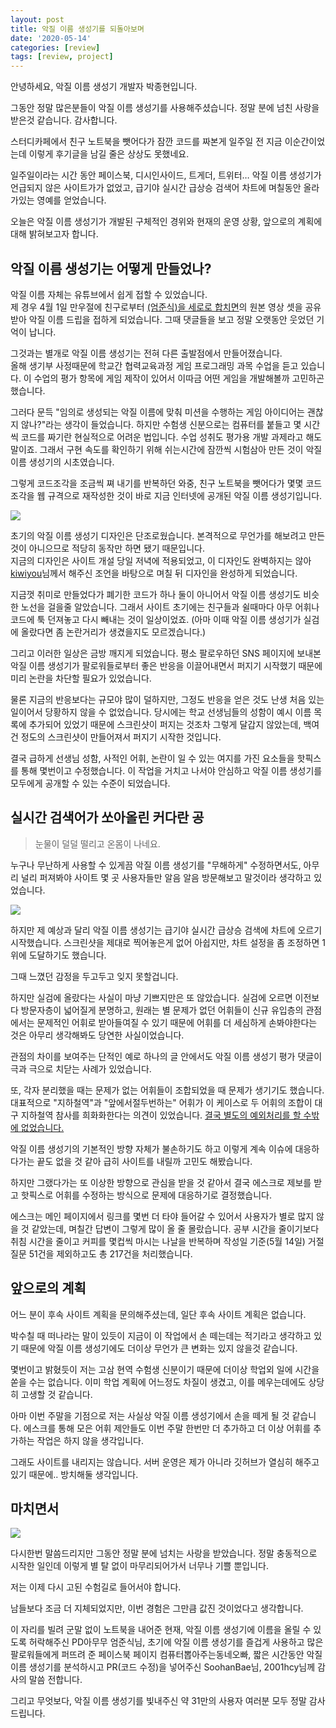 ```yaml
---
layout: post
title: 악질 이름 생성기를 되돌아보며
date: '2020-05-14'
categories: [review]
tags: [review, project]
---
```


안녕하세요, 악질 이름 생성기 개발자 박종현입니다.

그동안 정말 많은분들이 악질 이름 생성기를 사용해주셨습니다. 정말 분에 넘친 사랑을 받은것 같습니다. 감사합니다.

스터디카페에서 친구 노트북을 뺏어다가 잠깐 코드를 짜본게 일주일 전 지금 이순간이었는데 이렇게 후기글을 남길 줄은 상상도 못했네요.

일주일이라는 시간 동안 페이스북, 디시인사이드, 트게더, 트위터… 악질 이름 생성기가 언급되지 않은 사이트가가 없었고, 급기야 실시간 급상승 검색어 차트에 며칠동안 올라가있는 영예를 얻었습니다.

오늘은 악질 이름 생성기가 개발된 구체적인 경위와 현재의 운영 상황, 앞으로의 계획에 대해 밝혀보고자 합니다.

## 악질 이름 생성기는 어떻게 만들었나?
악질 이름 자체는 유튜브에서 쉽게 접할 수 있었습니다.  
제 경우 4월 1일 만우절에 친구로부터 [(엄준식)을 세로로 합치면](https://youtu.be/yThWR95bGd4)의 원본 영상 셋을 공유받아 악질 이름 드립을 접하게 되었습니다. 그때 댓글들을 보고 정말 오랫동안 웃었던 기억이 납니다.  

그것과는 별개로 악질 이름 생성기는 전혀 다른 출발점에서 만들어졌습니다.  
올해 생기부 사정때문에 학교간 협력교육과정 게임 프로그래밍 과목 수업을 듣고 있습니다. 이 수업의 평가 항목에 게임 제작이 있어서 이따금 어떤 게임을 개발해볼까 고민하곤 했습니다.

그러다 문득 "임의로 생성되는 악질 이름에 맞춰 미션을 수행하는 게임 아이디어는 괜찮지 않나?"라는 생각이 들었습니다. 하지만 수험생 신분으로는 컴퓨터를 붙들고 몇 시간씩 코드를 짜기란 현실적으로 어려운 법입니다. 수업 성취도 평가용 개발 과제라고 해도 말이죠. 그래서 구현 속도를 확인하기 위해 쉬는시간에 잠깐씩 시험삼아 만든 것이 악질 이름 생성기의 시초였습니다.  

그렇게 코드조각을 조금씩 쪄 내기를 반복하던 와중, 친구 노트북을 뺏어다가 몇몇 코드 조각을 웹 규격으로 재작성한 것이 바로 지금 인터넷에 공개된 악질 이름 생성기입니다.  

![](/static/posts/2020-05-14-reviewing-prefix-generator/prefix-init.jpg)  

초기의 악질 이름 생성기 디자인은 단조로웠습니다. 본격적으로 무언가를 해보려고 만든 것이 아니으므로 적당히 동작만 하면 됐기 때문입니다.  
지금의 디자인은 사이트 개설 당일 저녁에 적용되었고, 이 디자인도 완벽하지는 않아 [kiwiyou](https://github.com/kiwiyou)님께서 해주신 조언을 바탕으로 며칠 뒤 디자인을 완성하게 되었습니다.  

지금껏 취미로 만들었다가 폐기한 코드가 하나 둘이 아니어서 악질 이름 생성기도 비슷한 노선을 걸을줄 알았습니다. 그래서 사이트 초기에는 친구들과 쉴때마다 아무 어휘나 코드에 툭 던져놓고 다시 빼내는 것이 일상이었죠. (아마 이때 악질 이름 생성기가 실검에 올랐다면 좀 논란거리가 생겼을지도 모르겠습니다.)

그리고 이러한 일상은 금방 깨지게 되었습니다. 평소 팔로우하던 SNS 페이지에 보내본 악질 이름 생성기가 팔로워들로부터 좋은 반응을 이끌어내면서 퍼지기 시작했기 때문에 미리 논란을 차단할 필요가 있었습니다.

물론 지금의 반응보다는 규모야 많이 덜하지만, 그정도 반응을 얻은 것도 난생 처음 있는 일이어서 당황하지 않을 수 없었습니다. 당시에는 학교 선생님들의 성함이 예시 이름 목록에 추가되어 있었기 때문에 스크린샷이 퍼지는 것조차 그렇게 달갑지 않았는데, 백여건 정도의 스크린샷이 만들어져서 퍼지기 시작한 것입니다.

결국 급하게 선생님 성함, 사적인 어휘, 논란이 일 수 있는 여지를 가진 요소들을 핫픽스를 통해 몇번이고 수정했습니다. 이 작업을 거치고 나서야 안심하고 악질 이름 생성기를 모두에게 공개할 수 있는 수준이 되었습니다.

## 실시간 검색어가 쏘아올린 커다란 공
> 눈물이 덜덜 떨리고 온몸이 나네요.

누구나 무난하게 사용할 수 있게끔 악질 이름 생성기를 "무해하게" 수정하면서도, 아무리 널리 퍼져봐야 사이트 몇 곳 사용자들만 알음 알음 방문해보고 말것이라 생각하고 있었습니다.  

![](/static/posts/2020-05-14-reviewing-prefix-generator/naver_trend.jpg)  

하지만 제 예상과 달리 악질 이름 생성기는 급기야 실시간 급상승 검색에 차트에 오르기 시작했습니다. 스크린샷을 제대로 찍어놓은게 없어 아쉽지만, 차트 설정을 좀 조정하면 1위에 도달하기도 했습니다.  

그때 느꼈던 감정을 두고두고 잊지 못할겁니다.

하지만 실검에 올랐다는 사실이 마냥 기쁘지만은 또 않았습니다. 
실검에 오르면 이전보다 방문자층이 넓어질게 분명하고, 원래는 별 문제가 없던 어휘들이 신규 유입층의 관점에서는 문제적인 어휘로 받아들여질 수 있기 때문에 어휘를 더 세심하게 손봐야한다는 것은 아무리 생각해봐도 당연한 사실이었습니다.

관점의 차이를 보여주는 단적인 예로 하나의 글 안에서도 악질 이름 생성기 평가 댓글이 극과 극으로 치닫는 사례가 있었습니다.

또, 각자 분리했을 때는 문제가 없는 어휘들이 조합되었을 때 문제가 생기기도 했습니다. 대표적으로 "지하철역"과 "앞에서절두번하는" 어휘가 이 케이스로 두 어휘의 조합이 대구 지하철역 참사를 희화화한다는 의견이 있었습니다. [결국 별도의 예외처리를 할 수밖에 없었습니다.](https://github.com/ShapeLayer/prefix-generator/issues/15)  

악질 이름 생성기의 기본적인 방향 자체가 불손하기도 하고 이렇게 계속 이슈에 대응하다가는 끝도 없을 것 같아 급히 사이트를 내릴까 고민도 해봤습니다.  

하지만 그랬다가는 또 이상한 방향으로 관심을 받을 것 같아서 결국 에스크로 제보를 받고 핫픽스로 어휘를 수정하는 방식으로 문제에 대응하기로 결정했습니다.

에스크는 메인 페이지에서 링크를 몇번 더 타야 들어갈 수 있어서 사용자가 별로 많지 않을 것 같았는데, 며칠간 답변이 그렇게 많이 올 줄 몰랐습니다. 공부 시간을 줄이기보다 취침 시간을 줄이고 커피를 몇컵씩 마시는 나날을 반복하며 작성일 기준(5월 14일) 거절 질문 51건을 제외하고도 총 217건을 처리했습니다.

## 앞으로의 계획
어느 분이 후속 사이트 계획을 문의해주셨는데, 일단 후속 사이트 계획은 없습니다.

박수칠 때 떠나라는 말이 있듯이 지금이 이 작업에서 손 떼는데는 적기라고 생각하고 있기 때문에 악질 이름 생성기에도 더이상 무언가 큰 변화는 있지 않을것 같습니다.

몇번이고 밝혔듯이 저는 고삼 현역 수험생 신분이기 때문에 더이상 학업외 일에 시간을 쏟을 수는 없습니다. 이미 학업 계획에 어느정도 차질이 생겼고, 이를 메우는데에도 상당히 고생할 것 같습니다.

아마 이번 주말을 기점으로 저는 사실상 악질 이름 생성기에서 손을 떼게 될 것 같습니다. 에스크를 통해 모은 어휘 제안들도 이번 주말 한번만 더 추가하고 더 이상 어휘를 추가하는 작업은 하지 않을 생각입니다.

그래도 사이트를 내리지는 않습니다. 서버 운영은 제가 아니라 깃허브가 열심히 해주고 있기 때문에.. 방치해둘 생각입니다.

## 마치면서

![](/static/posts/2020-05-14-reviewing-prefix-generator/labtop-with-article.jpg)

다시한번 말씀드리지만 그동안 정말 분에 넘치는 사랑을 받았습니다. 정말 충동적으로 시작한 일인데 이렇게 별 탈 없이 마무리되어가서 너무나 기쁠 뿐입니다.

저는 이제 다시 고된 수험길로 들어서야 합니다.

남들보다 조금 더 지체되었지만, 이번 경험은 그만큼 값진 것이었다고 생각합니다.

이 자리를 빌려 군말 없이 노트북을 내어준 현재, 악질 이름 생성기에 이름을 올릴 수 있도록 허락해주신 PD아무무 엄준식님, 초기에 악질 이름 생성기를 즐겁게 사용하고 많은 팔로워들에게 퍼뜨려 준 페이스북 페이지 컴퓨터뽑아주는동네오빠, 짧은 시간동안 악질 이름 생성기를 분석하시고 PR(코드 수정)을 넣어주신 SoohanBae님, 2001hcy님께 감사의 말씀 전합니다.

그리고 무엇보다, 악질 이름 생성기를 빛내주신 약 31만의 사용자 여러분 모두 정말 감사드립니다.
